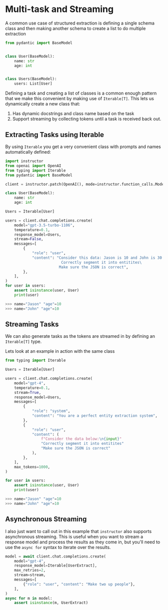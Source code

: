 # Multi-task and Streaming

A common use case of structured extraction is defining a single schema class and then making another schema to create a list to do multiple extraction

```python
from pydantic import BaseModel


class User(BaseModel):
    name: str
    age: int


class Users(BaseModel):
    users: List[User]
```

Defining a task and creating a list of classes is a common enough pattern that we make this convenient by making use of `Iterable[T]`. This lets us dynamically create a new class that:

1. Has dynamic docstrings and class name based on the task
2. Support streaming by collecting tokens until a task is received back out.

## Extracting Tasks using Iterable

By using `Iterable` you get a very convenient class with prompts and names automatically defined:

```python
import instructor
from openai import OpenAI
from typing import Iterable
from pydantic import BaseModel

client = instructor.patch(OpenAI(), mode=instructor.function_calls.Mode.JSON)

class User(BaseModel):
    name: str
    age: int

Users = Iterable[User]

users = client.chat.completions.create(
    model="gpt-3.5-turbo-1106",
    temperature=0.1,
    response_model=Users,
    stream=False,
    messages=[
        {
            "role": "user",
            "content": "Consider this data: Jason is 10 and John is 30.\
                         Correctly segment it into entitites\
                        Make sure the JSON is correct",
        },
    ],
)
for user in users:
    assert isinstance(user, User)
    print(user)

>>> name="Jason" "age"=10
>>> name="John" "age"=10
```

## Streaming Tasks

We can also generate tasks as the tokens are streamed in by defining an `Iterable[T]` type.

Lets look at an example in action with the same class

```python hl_lines="6 26"
from typing import Iterable

Users = Iterable[User]

users = client.chat.completions.create(
    model="gpt-4",
    temperature=0.1,
    stream=True,
    response_model=Users,
    messages=[
        {
            "role": "system",
            "content": "You are a perfect entity extraction system",
        },
        {
            "role": "user",
            "content": (
                f"Consider the data below:\n{input}"
                "Correctly segment it into entitites"
                "Make sure the JSON is correct"
            ),
        },
    ],
    max_tokens=1000,
)

for user in users:
    assert isinstance(user, User)
    print(user)

>>> name="Jason" "age"=10
>>> name="John" "age"=10
```

## Asynchronous Streaming

I also just want to call out in this example that `instructor` also supports asynchronous streaming. This is useful when you want to stream a response model and process the results as they come in, but you'll need to use the `async for` syntax to iterate over the results.

```python
model = await client.chat.completions.create(
    model="gpt-4",
    response_model=Iterable[UserExtract],
    max_retries=2,
    stream=stream,
    messages=[
        {"role": "user", "content": "Make two up people"},
    ],
)
async for m in model:
    assert isinstance(m, UserExtract)
```
